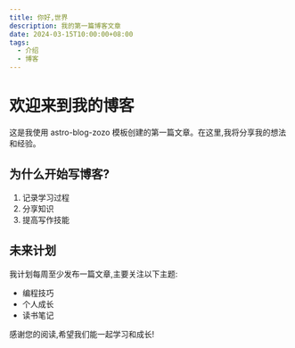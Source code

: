 ```yaml
---
title: 你好,世界
description: 我的第一篇博客文章
date: 2024-03-15T10:00:00+08:00
tags:
  - 介绍
  - 博客
---
```


# 欢迎来到我的博客

这是我使用 astro-blog-zozo 模板创建的第一篇文章。在这里,我将分享我的想法和经验。

## 为什么开始写博客?

1. 记录学习过程
2. 分享知识
3. 提高写作技能

## 未来计划

我计划每周至少发布一篇文章,主要关注以下主题:

- 编程技巧
- 个人成长
- 读书笔记

感谢您的阅读,希望我们能一起学习和成长!